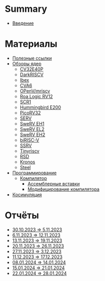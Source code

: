 # Summary

- [Введение](./intro.md)


# Материалы

- [Полезные ссылки](./materials/links.md)
- [Обзоры ядер](./materials/reviews/intro.md)
  - [CV32E40P](./materials/reviews/CV32E40P/CV32E40P.md)
  - [DarkRISCV](./materials/reviews/DarkRISCV/DarkRISCV.md)
  - [Ibex]()
  - [CVA6](./materials/reviews/CVA6/CVA6.md)
  - [OPenV/mriscv]()
  - [Roa Logic RV12]()
  - [SCR1]()
  - [Hummingbird E200]()
  - [PicoRV32](./materials/reviews/PicoRV32/PicoRV32.md)
  - [SERV]()
  - [SweRV EH1]()
  - [SweRV EL2]()
  - [SweRV EH2]()
  - [biRISC-V]()
  - [SSRV]()
  - [Tinyriscv]()
  - [RSD]()
  - [Kronos]()
  - [Steel]()
- [Программирование](./materials/programing/intro.md)
  - [Компилятор](./materials/programing/compiler/intro.md)
    - [Ассемблерные вставки](./materials/programing/compiler/inline_asm.md)
    - [Модифицирование компилятора](./materials/programing/compiler/modding.md)
- [Косимуляция](./materials/cosim/intro.md)


# Отчёты

- [30.10.2023 => 5.11.2023](./reports/2023-10-30/report.md)
- [6.11.2023 => 12.11.2023]()
- [13.11.2023 => 19.11.2023](./reports/2023-11-13/report.md)
- [20.11.2023 => 26.11.2023](./reports/2023-11-20/report.md)
- [27.11.2023 => 3.12.2023](./reports/2023-11-27/report.md)
- [11.12.2023 => 17.12.2023](./reports/2023-12-11/report.md)
- [08.01.2024 => 14.01.2024](./reports/2024-01-08/report.md)
- [15.01.2024 => 21.01.2024]()
- [22.01.2024 => 28.01.2024](./reports/2024-01-22/report.md)
